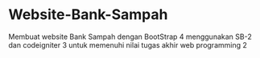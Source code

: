 # Website-Bank-Sampah
Membuat website Bank Sampah dengan BootStrap 4 menggunakan SB-2 dan codeigniter 3 untuk memenuhi nilai tugas akhir web programming 2
